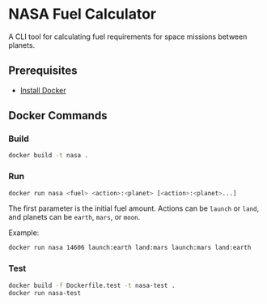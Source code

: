 # NASA Fuel Calculator

A CLI tool for calculating fuel requirements for space missions between planets.

## Prerequisites

- [Install Docker](https://docs.docker.com/engine/install/)

## Docker Commands

### Build
```bash
docker build -t nasa .
```

### Run
```bash
docker run nasa <fuel> <action>:<planet> [<action>:<planet>...]
```

The first parameter is the initial fuel amount. Actions can be `launch` or `land`, and planets can be `earth`, `mars`, or `moon`.

Example:
```bash
docker run nasa 14606 launch:earth land:mars launch:mars land:earth
```

### Test
```bash
docker build -f Dockerfile.test -t nasa-test .
docker run nasa-test
```

